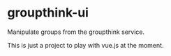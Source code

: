 # groupthink-ui
Manipulate groups from the groupthink service.

This is just a project to play with vue.js at the moment.

